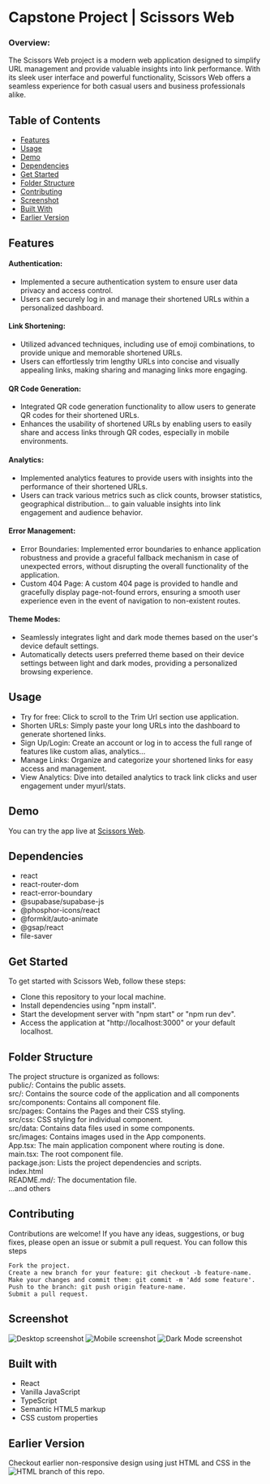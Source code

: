 # Capstone Project | Scissors Web

### Overview:

The Scissors Web project is a modern web application designed to simplify URL management and provide valuable insights into link performance. With its sleek user interface and powerful functionality, Scissors Web offers a seamless experience for both casual users and business professionals alike.

## Table of Contents

- [Features](#features)
- [Usage](#usage)
- [Demo](#demo)
- [Dependencies](#dependencies)
- [Get Started](#get-started)
- [Folder Structure](#folder-structure)
- [Contributing](#contributing)
- [Screenshot](#screenshot)
- [Built With](#built-with)
- [Earlier Version](#earlier-version)

## Features

#### Authentication:

- Implemented a secure authentication system to ensure user data privacy and access control.
- Users can securely log in and manage their shortened URLs within a personalized dashboard.

#### Link Shortening:

- Utilized advanced techniques, including use of emoji combinations, to provide unique and memorable shortened URLs.
- Users can effortlessly trim lengthy URLs into concise and visually appealing links, making sharing and managing links more engaging.

#### QR Code Generation:

- Integrated QR code generation functionality to allow users to generate QR codes for their shortened URLs.
- Enhances the usability of shortened URLs by enabling users to easily share and access links through QR codes, especially in mobile environments.

#### Analytics:

- Implemented analytics features to provide users with insights into the performance of their shortened URLs.
- Users can track various metrics such as click counts, browser statistics, geographical distribution... to gain valuable insights into link engagement and audience behavior.

#### Error Management:

- Error Boundaries: Implemented error boundaries to enhance application robustness and provide a graceful fallback mechanism in case of unexpected errors, without disrupting the overall functionality of the application.
- Custom 404 Page: A custom 404 page is provided to handle and gracefully display page-not-found errors, ensuring a smooth user experience even in the event of navigation to non-existent routes.

#### Theme Modes:

- Seamlessly integrates light and dark mode themes based on the user's device default settings.
- Automatically detects users preferred theme based on their device settings between light and dark modes, providing a personalized browsing experience.

## Usage

- Try for free: Click to scroll to the Trim Url section use application.
- Shorten URLs: Simply paste your long URLs into the dashboard to generate shortened links.
- Sign Up/Login: Create an account or log in to access the full range of features like custom alias, analytics...
- Manage Links: Organize and categorize your shortened links for easy access and management.
- View Analytics: Dive into detailed analytics to track link clicks and user engagement under myurl/stats.

## Demo

You can try the app live at [Scissors Web](https://scissorsweb-altschool.netlify.app/).

## Dependencies

- react
- react-router-dom
- react-error-boundary
- @supabase/supabase-js
- @phosphor-icons/react
- @formkit/auto-animate
- @gsap/react
- file-saver

## Get Started

To get started with Scissors Web, follow these steps:

- Clone this repository to your local machine.
- Install dependencies using "npm install".
- Start the development server with "npm start" or "npm run dev".
- Access the application at "http://localhost:3000" or your default localhost.

## Folder Structure

The project structure is organized as follows:  
public/: Contains the public assets.  
src/: Contains the source code of the application and all components  
src/components: Contains all component file.  
src/pages: Contains the Pages and their CSS styling.  
src/css: CSS styling for individual component.  
src/data: Contains data files used in some components.  
src/images: Contains images used in the App components.  
App.tsx: The main application component where routing is done.  
main.tsx: The root component file.  
package.json: Lists the project dependencies and scripts.  
index.html  
README.md/: The documentation file.  
...and others

## Contributing

Contributions are welcome! If you have any ideas, suggestions, or bug fixes, please open an issue or submit a pull request. You can follow this steps

    Fork the project.
    Create a new branch for your feature: git checkout -b feature-name.
    Make your changes and commit them: git commit -m 'Add some feature'.
    Push to the branch: git push origin feature-name.
    Submit a pull request.

## Screenshot

![Desktop screenshot](./public/screenshot_scissors_desktop.png)
![Mobile screenshot](./public/screenshot_scissors_mobile.png)
![Dark Mode screenshot](./public/scissors-darkmode.png)

## Built with

- React
- Vanilla JavaScript
- TypeScript
- Semantic HTML5 markup
- CSS custom properties

## Earlier Version

Checkout earlier non-responsive design using just HTML and CSS in the ![HTML](https://github.com/lawalOyinlola/altschoolproject-submit/tree/html) branch of this repo.
